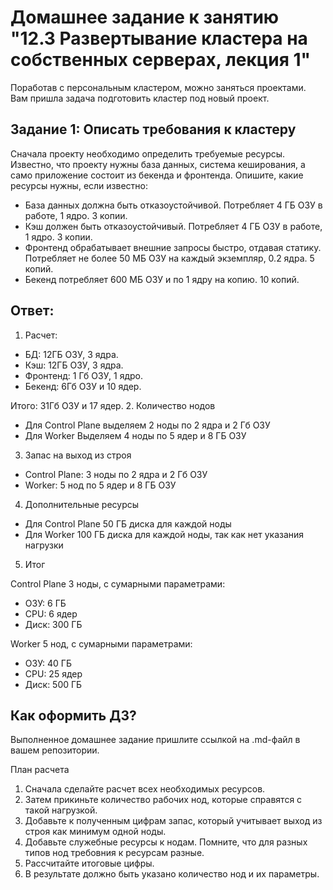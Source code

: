 # Домашнее задание к занятию "12.3 Развертывание кластера на собственных серверах, лекция 1"
Поработав с персональным кластером, можно заняться проектами. Вам пришла задача подготовить кластер под новый проект.

## Задание 1: Описать требования к кластеру
Сначала проекту необходимо определить требуемые ресурсы. Известно, что проекту нужны база данных, система кеширования, а само приложение состоит из бекенда и фронтенда. Опишите, какие ресурсы нужны, если известно:

* База данных должна быть отказоустойчивой. Потребляет 4 ГБ ОЗУ в работе, 1 ядро. 3 копии.
* Кэш должен быть отказоустойчивый. Потребляет 4 ГБ ОЗУ в работе, 1 ядро. 3 копии.
* Фронтенд обрабатывает внешние запросы быстро, отдавая статику. Потребляет не более 50 МБ ОЗУ на каждый экземпляр, 0.2 ядра. 5 копий.
* Бекенд потребляет 600 МБ ОЗУ и по 1 ядру на копию. 10 копий.

## Ответ:

1. Расчет:
- БД: 12ГБ ОЗУ, 3 ядра.
- Кэш: 12ГБ ОЗУ, 3 ядра.
- Фронтенд: 1 Гб ОЗУ, 1 ядро.
- Бекенд: 6Гб ОЗУ и 10 ядер. 

Итого: 31Гб ОЗУ и 17 ядер.
2. Количество нодов
- Для Control Plane выделяем 2 ноды по 2 ядра и 2 Гб ОЗУ
- Для Worker Выделяем 4 ноды по 5 ядер и 8 ГБ ОЗУ
3. Запас на выход из строя
- Control Plane: 3 ноды по 2 ядра и 2 Гб ОЗУ
- Worker: 5 нод по 5 ядер и 8 ГБ ОЗУ
4. Дополнительные ресурсы
- Для Control Plane 50 ГБ диска для каждой ноды
- Для Worker 100 ГБ диска для каждой ноды, так как нет указания нагрузки
5. Итог

Control Plane 3 ноды, с сумарными параметрами:
* ОЗУ: 6 ГБ
* CPU: 6 ядер
* Диск: 300 ГБ

Worker 5 нод, с сумарными параметрами:
* ОЗУ: 40 ГБ
* CPU: 25 ядер
* Диск: 500 ГБ



## Как оформить ДЗ?

Выполненное домашнее задание пришлите ссылкой на .md-файл в вашем репозитории.

План расчета
1. Сначала сделайте расчет всех необходимых ресурсов.
2. Затем прикиньте количество рабочих нод, которые справятся с такой нагрузкой.
3. Добавьте к полученным цифрам запас, который учитывает выход из строя как минимум одной ноды.
4. Добавьте служебные ресурсы к нодам. Помните, что для разных типов нод требовния к ресурсам разные.
5. Рассчитайте итоговые цифры.
6. В результате должно быть указано количество нод и их параметры.